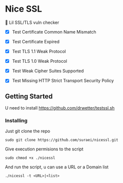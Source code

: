 # Nice SSL

:memo: Lil SSL/TLS vuln checker

- [x] Test Certificate Common Name Mismatch

- [x] Test Certificate Expired

- [x] Test TLS 1.1 Weak Protocol

- [x] Test TLS 1.0 Weak Protocol

- [x] Test Weak Cipher Suites Supported

- [x] Test Missing HTTP Strict Transport Security Policy


## Getting Started

U need to install https://github.com/drwetter/testssl.sh

### Installing

Just git clone the repo

    sudo git clone https://github.com/suraei/nicessl.git


Give execution permisions to the script

    sudo chmod +x ./nicessl

And run the script, u can use a URL or a Domain list

    ./nicessl -t <URL>|<list>






